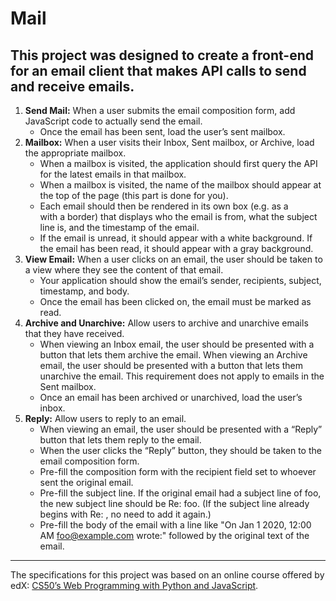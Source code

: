 # Mail

## This project was designed to create a front-end for an email client that makes API calls to send and receive emails.


1. <strong>Send Mail:</strong> When a user submits the email composition form, add JavaScript code to actually send the email.
    * Once the email has been sent, load the user’s sent mailbox.
2. <strong>Mailbox:</strong> When a user visits their Inbox, Sent mailbox, or Archive, load the appropriate mailbox.
    * When a mailbox is visited, the application should first query the API for the latest emails in that mailbox.
    * When a mailbox is visited, the name of the mailbox should appear at the top of the page (this part is done for you).
    * Each email should then be rendered in its own box (e.g. as a <div> with a border) that displays who the email is from, what the subject line is, and the timestamp of the email.
    * If the email is unread, it should appear with a white background. If the email has been read, it should appear with a gray background.
3. <strong>View Email:</strong> When a user clicks on an email, the user should be taken to a view where they see the content of that email.
    * Your application should show the email’s sender, recipients, subject, timestamp, and body.
    * Once the email has been clicked on, the email must be marked as read.
4. <strong>Archive and Unarchive:</strong> Allow users to archive and unarchive emails that they have received.
    * When viewing an Inbox email, the user should be presented with a button that lets them archive the email. When viewing an Archive email, the user should be presented with a button that lets them unarchive the email. This requirement does not apply to emails in the Sent mailbox.
    * Once an email has been archived or unarchived, load the user’s inbox.
5. <strong>Reply:</strong> Allow users to reply to an email.
    *  When viewing an email, the user should be presented with a “Reply” button that lets them reply to the email.
    * When the user clicks the “Reply” button, they should be taken to the email composition form.
    * Pre-fill the composition form with the recipient field set to whoever sent the original email.
    * Pre-fill the subject line. If the original email had a subject line of foo, the new subject line should be Re: foo. (If the subject line already begins with Re: , no need to add it again.)
    * Pre-fill the body of the email with a line like "On Jan 1 2020, 12:00 AM foo@example.com wrote:" followed by the original text of the email.

******

The specifications for this project was based on an online course offered by edX: [CS50’s Web Programming with Python and JavaScript](https://cs50.harvard.edu/web/2020/).
